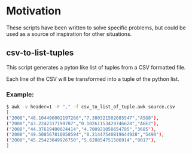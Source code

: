 # Motivation

These scripts have been written to solve specific problems, but could be used as a source of inspiration for other situations.

## csv-to-list-tuples

This script generates a pyton like list of tuples from a CSV formatted file.

Each line of the CSV will be transformed into a tuple of the python list.

### Example:

```bash
$ awk -v header=1 -F "," -f csv_to_list_of_tuple.awk source.csv
[
("2008","48.104496002197266","7.380321502685547","A5G8"),
("2008","43.2242317199707","0.10261153429746628","A6E2"),
("2008","44.37619400024414","4.700921058654785","3685"),
("2008","49.508567810058594","0.21447540819644928","5490"),
("2008","45.25423049926758","5.628854751586914","9017"),
]
```